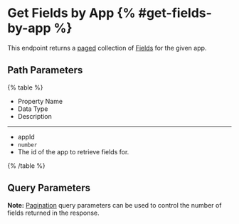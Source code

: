 # Get Fields by App {% #get-fields-by-app %}

This endpoint returns a [paged](#pagination) collection of [Fields](#fields) for the given app.

## Path Parameters

{% table %}

- Property Name
- Data Type
- Description

---

- appId
- `number`
- The id of the app to retrieve fields for.

{% /table %}

## Query Parameters

**Note:** [Pagination](#pagination) query parameters can be used to control the number of fields returned in the response.
